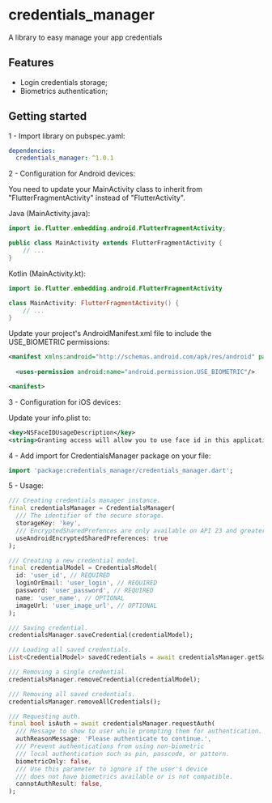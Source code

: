 # credentials_manager
A library to easy manage your app credentials

## Features
- Login credentials storage;
- Biometrics authentication;

## Getting started
1 - Import library on pubspec.yaml:
```yaml
dependencies:
  credentials_manager: ^1.0.1
```

2 - Configuration for Android devices:

You need to update your MainActivity class to inherit from "FlutterFragmentActivity" instead of "FlutterActivity".

Java (MainActivity.java):
```java
import io.flutter.embedding.android.FlutterFragmentActivity;

public class MainActivity extends FlutterFragmentActivity {
    // ...
}
```

Kotlin (MainActivity.kt):
```kotlin
import io.flutter.embedding.android.FlutterFragmentActivity

class MainActivity: FlutterFragmentActivity() {
    // ...
} 
```

Update your project's AndroidManifest.xml file to include the USE_BIOMETRIC permissions:
```xml
<manifest xmlns:android="http://schemas.android.com/apk/res/android" package="com.example.app">
  
  <uses-permission android:name="android.permission.USE_BIOMETRIC"/>

<manifest>
```

3 - Configuration for iOS devices:

Update your info.plist to:
```xml
<key>NSFaceIDUsageDescription</key>
<string>Granting access will allow you to use face id in this application</string>
```

4 - Add import for CredentialsManager package on your file:
```dart
import 'package:credentials_manager/credentials_manager.dart';
```

5 - Usage:
```dart
/// Creating credentials manager instance.
final credentialsManager = CredentialsManager(
  /// The identifier of the secure storage.
  storageKey: 'key',
  /// EncryptedSharedPrefences are only available on API 23 and greater.
  useAndroidEncryptedSharedPreferences: true
);

/// Creating a new credential model.
final credentialModel = CredentialsModel(
  id: 'user_id', // REQUIRED
  loginOrEmail: 'user_login', // REQUIRED
  password: 'user_password', // REQUIRED
  name: 'user_name', // OPTIONAL
  imageUrl: 'user_image_url', // OPTIONAL
);

/// Saving credential.
credentialsManager.saveCredential(credentialModel);

/// Loading all saved credentials.
List<CredentialModel> savedCredentials = await credentialsManager.getSavedCredentials();

/// Removing a single credential.
credentialsManager.removeCredential(credentialModel);

/// Removing all saved credentials.
credentialsManager.removeAllCredentials();

/// Requesting auth.
final bool isAuth = await credentialsManager.requestAuth(
  /// Message to show to user while prompting them for authentication.
  authReasonMessage: 'Please authenticate to continue.',
  /// Prevent authentications from using non-biometric
  /// local authentication such as pin, passcode, or pattern.
  biometricOnly: false,
  /// Use this parameter to ignore if the user's device
  /// does not have biometrics available or is not compatible.
  cannotAuthResult: false,
);
```

